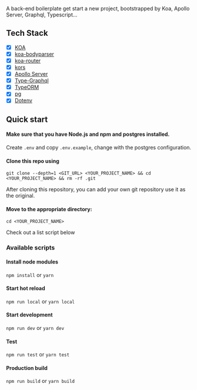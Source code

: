 A back-end boilerplate get start a new project, bootstrapped by Koa, Apollo Server, Graphql, Typescript...

## Tech Stack

- [x] [KOA](https://github.com/koajs/koa)
- [x] [koa-bodyparser](https://github.com/koajs/bodyparser)
- [x] [koa-router](https://github.com/ZijianHe/koa-router)
- [x] [kors](https://github.com/koajs/cors)
- [x] [Apollo Server](https://github.com/apollographql/apollo-server/tree/main/packages/apollo-server-koa)
- [x] [Type-Graphql](https://github.com/MichalLytek/type-graphql)
- [x] [TypeORM](https://github.com/typeorm/typeorm)
- [x] [pg](https://github.com/brianc/node-postgres/tree/master/packages/pg)
- [x] [Dotenv](https://github.com/motdotla/dotenv)

## Quick start

#### Make sure that you have Node.js and npm and postgres installed.

Create `.env` and copy `.env.example`, change with the postgres configuration.

#### Clone this repo using

`git clone --depth=1 <GIT_URL> <YOUR_PROJECT_NAME> && cd <YOUR_PROJECT_NAME> && rm -rf .git`

After cloning this repository, you can add your own git repository use it as the original.

#### Move to the appropriate directory:

`cd <YOUR_PROJECT_NAME>`

Check out a list script below

### Available scripts

#### Install node modules

`npm install` or `yarn`

#### Start hot reload

`npm run local` or `yarn local`
#### Start development

`npm run dev` or `yarn dev`

#### Test

`npm run test` or `yarn test`

#### Production build

`npm run build` or `yarn build`